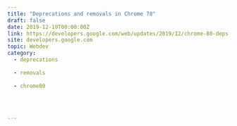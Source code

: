 ```yaml
---
title: "Deprecations and removals in Chrome 78"
draft: false
date: 2019-12-19T00:00:00Z
link: https://developers.google.com/web/updates/2019/12/chrome-80-deps-rems?utm_medium=RSS&utm_source=hune
site: developers.google.com
topic: Webdev
category:
  - deprecations
  
  - removals
  
  - chrome80
  
   
  

---
```

